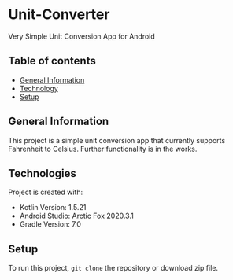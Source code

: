 # Unit-Converter
Very Simple Unit Conversion App for Android

## Table of contents
* [General Information](#general-information)
* [Technology](#technology)
* [Setup](#setup)

## General Information
This project is a simple unit conversion app that currently supports Fahrenheit to Celsius. Further functionality is in the works.
	
## Technologies
Project is created with:
* Kotlin Version: 1.5.21
* Android Studio: Arctic Fox 2020.3.1
* Gradle Version: 7.0
	
## Setup
To run this project, ```git clone``` the repository or download zip file.
